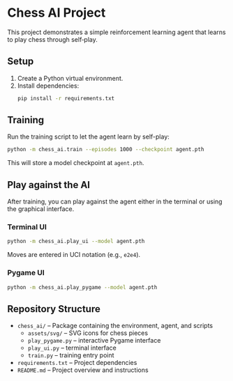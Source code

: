 # Chess AI Project

This project demonstrates a simple reinforcement learning agent that learns to play chess through self‑play.

## Setup

1. Create a Python virtual environment.
2. Install dependencies:
   ```bash
   pip install -r requirements.txt
   ```

## Training

Run the training script to let the agent learn by self-play:

```bash
python -m chess_ai.train --episodes 1000 --checkpoint agent.pth
```

This will store a model checkpoint at `agent.pth`.

## Play against the AI

After training, you can play against the agent either in the terminal or using
the graphical interface.

### Terminal UI

```bash
python -m chess_ai.play_ui --model agent.pth
```

Moves are entered in UCI notation (e.g., `e2e4`).

### Pygame UI

```bash
python -m chess_ai.play_pygame --model agent.pth
```

## Repository Structure

- `chess_ai/` – Package containing the environment, agent, and scripts
  - `assets/svg/` – SVG icons for chess pieces
  - `play_pygame.py` – interactive Pygame interface
  - `play_ui.py` – terminal interface
  - `train.py` – training entry point
- `requirements.txt` – Project dependencies
- `README.md` – Project overview and instructions
